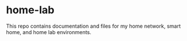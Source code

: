 # home-lab
This repo contains documentation and files for my home network, smart home, and home lab environments.
